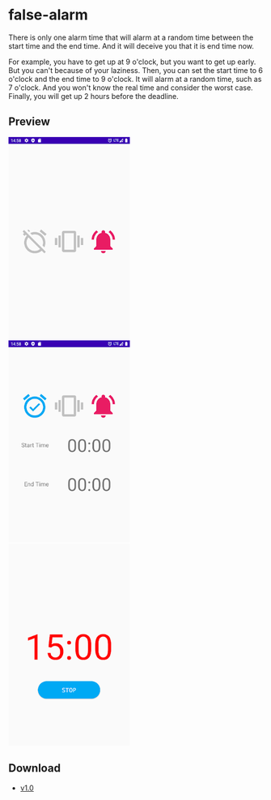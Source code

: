 # false-alarm
There is only one alarm time that will alarm at a random time between the start time and the end time. And it will deceive you that it is end time now.

For example, you have to get up at 9 o'clock, but you want to get up early. But you can't because of your laziness. Then, you can set the start time to 6 o'clock and the end time to 9 o'clock. It will alarm at a random time, such as 7 o'clock. And you won't know the real time and consider the worst case. Finally, you will get up 2 hours before the deadline.

## Preview
![](preview/off.png)<br>
![](preview/on.png)<br>
![](preview/alarm.png)<br>

## Download
* [v1.0](https://github.com/fruit-in/false-alarm/releases/download/v1.0/false-alarm-v1.0.apk)
